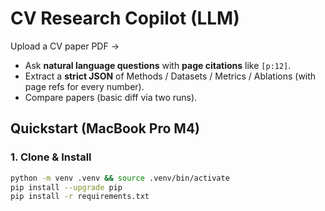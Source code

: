 # CV Research Copilot (LLM)

Upload a CV paper PDF →
- Ask **natural language questions** with **page citations** like `[p:12]`.
- Extract a **strict JSON** of Methods / Datasets / Metrics / Ablations (with page refs for every number).
- Compare papers (basic diff via two runs).

## Quickstart (MacBook Pro M4)

### 1. Clone & Install
```bash
python -m venv .venv && source .venv/bin/activate
pip install --upgrade pip
pip install -r requirements.txt